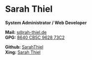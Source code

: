 # Sarah Thiel
**System Administrator / Web Developer**
  
**Mail:** s@rah-thiel.de  
**GPG:** [8640 CB5C 9628 73C2](https://sarah-thiel.eu/key.asc)
  
**Github:** [SarahThiel](https://github.com/SarahThiel)  
**Xing:** [Sarah Thiel](https://www.xing.com/profile/Sarah_Thiel26/)
